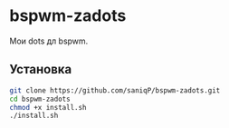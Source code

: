 # bspwm-zadots

Мои dots дл bspwm.

## Установка

```zsh
git clone https://github.com/saniqP/bspwm-zadots.git
cd bspwm-zadots
chmod +x install.sh
./install.sh
```
